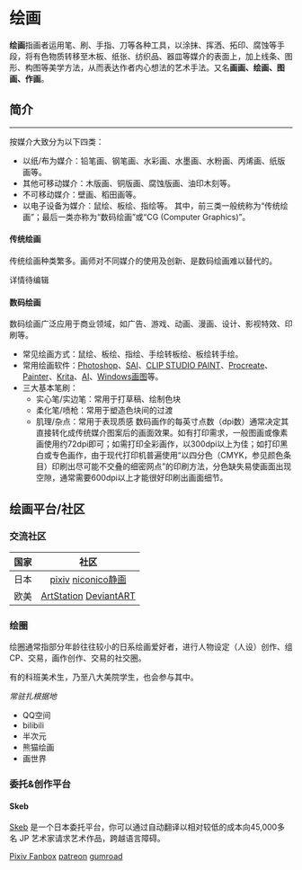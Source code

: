 # 绘画

**绘画**指画者运用笔、刷、手指、刀等各种工具，以涂抹、挥洒、拓印、腐蚀等手段，将有色物质转移至木板、纸张、纺织品、器皿等媒介的表面上，加上线条、图形、构图等美学方法，从而表达作者内心想法的艺术手法。又名**画画、绘画、图画、作画**。

## 简介

---

按媒介大致分为以下四类：

- 以纸/布为媒介：铅笔画、钢笔画、水彩画、水墨画、水粉画、丙烯画、纸版画等。
- 其他可移动媒介：木版画、铜版画、腐蚀版画、油印木刻等。
- 不可移动媒介：壁画、稻田画等。
- 以电子设备为媒介：鼠绘、板绘、指绘等。
其中，前三类一般统称为“传统绘画”；最后一类亦称为“数码绘画”或“CG (Computer Graphics)”。


#### 传统绘画

传统绘画种类繁多。画师对不同媒介的使用及创新、是数码绘画难以替代的。

详情待编辑

#### 数码绘画

数码绘画广泛应用于商业领域，如广告、游戏、动画、漫画、设计、影视特效、印刷等。

- 常见绘画方式：鼠绘、板绘、指绘、手绘转板绘、板绘转手绘。
- 常用绘画软件：[Photoshop](https://zh.moegirl.org.cn/Photoshop "Photoshop")、[SAI](https://zh.moegirl.org.cn/SAI "SAI")、[CLIP STUDIO PAINT](https://zh.moegirl.org.cn/CLIP_STUDIO_PAINT "CLIP STUDIO PAINT")、[Procreate](https://zh.moegirl.org.cn/Procreate "Procreate")、[Painter](https://zh.moegirl.org.cn/index.php?title=Painter&action=edit&redlink=1 "Painter（页面不存在）")、[Krita](https://zh.moegirl.org.cn/Krita "Krita")、[AI](https://zh.moegirl.org.cn/AI "AI")、[Windows画图](https://zh.moegirl.org.cn/MS_Paint "MS Paint")等。
- 三大基本笔刷：
  - 实心笔/实边笔：常用于打草稿、绘制色块
  - 柔化笔/喷枪：常用于塑造色块间的过渡
  - 肌理/杂点：常用于表现质感
数码画作的每英寸点数（dpi数）通常决定其直接转化成传统媒介图案后的画面效果。如有打印需求，一般图画或像素画使用约72dpi即可；如需打印全彩画作，以300dpi以上为佳；如打印黑白或专色画作，由于现代打印机普遍使用“以四分色（CMYK，参见颜色条目）印刷出尽可能不交叠的细密网点”的印刷方法，分色缺失易使画面出现空隙，通常需要600dpi以上才能很好印刷出画面细节。

  
## 绘画平台/社区


### 交流社区

| 国家 | 社区                            |
| :----: | :-------------------------------: |
| 日本 | [pixiv](https://www.pixiv.net/) [niconico静画](https://seiga.nicovideo.jp/) |
| 欧美 |  [ArtStation](https://www.artstation.com) [DeviantART](https://www.deviantart.com/)                                |


### 绘圈

绘圈通常指部分年龄往往较小的日系绘画爱好者，进行人物设定（人设）创作、组CP、交易，画作创作、交易的社交圈。

有的科班美术生，乃至八大美院学生，也会参与其中。

*常驻扎根据地*

- QQ空间
- bilibili
- 半次元
- 熊猫绘画
- 画世界

### 委托&创作平台

#### Skeb

[Skeb](https://skeb.jp/) 是一个日本委托平台，你可以通过自动翻译以相对较低的成本向45,000多名 JP 艺术家请求艺术作品，跨越语言障碍。


[Pixiv Fanbox](https://www.fanbox.cc/)
[patreon](https://www.patreon.com/zh-CN)
[gumroad](https://gumroad.com/)

